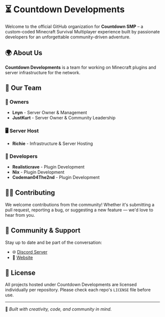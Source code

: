 # ⏳ Countdown Developments

Welcome to the official GitHub organization for **Countdown SMP** – a custom-coded Minecraft Survival Multiplayer experience built by passionate developers for an unforgettable community-driven adventure.

## 🌍 About Us

**Countdown Developments** is a team for working on Minecraft plugins and server infrastructure for the network.

## 👥 Our Team

### 👑 Owners
* **Lnyn** - Server Owner & Management
* **JustKurt** - Server Owner & Community Leadership

### 🖥️ Server Host
* **Richie** - Infrastructure & Server Hosting

### 🔧 Developers
* **Realisticrave** - Plugin Development
* **Nix** - Plugin Development
* **Codeman04The2nd** - Plugin Development

## 🧑‍💻 Contributing

We welcome contributions from the community! Whether it's submitting a pull request, reporting a bug, or suggesting a new feature — we'd love to hear from you.

## 💬 Community & Support

Stay up to date and be part of the conversation:

- 🌐 [Discord Server](https://discord.gg/jNmmZGJRvj)
- 📰 [Website](https://countdownsmp.com)

## 📜 License

All projects hosted under Countdown Developments are licensed individually per repository. Please check each repo's `LICENSE` file before use.

---

🧠 *Built with creativity, code, and community in mind.*
